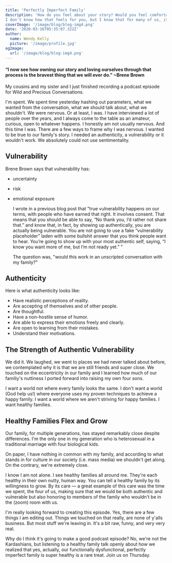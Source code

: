 ```yaml
---
title: 'Perfectly Imperfect Family'
description: 'How do you feel about your story? Would you feel comfortable telling a version of your story where you show up as the hero? And not some post modern dystopian anti-hero, but a solid, old-school, Joan of Arc or Lancelot kind?
I don’t know how that feels for you, but I know that for many of us, it’s not easy to see ourselves as the gorgeous hero of our “one wild and precious life”.'
coverImage: '/image/blog/blog-img4.png'
date: '2020-03-16T05:35:07.322Z'
author:
  name: Wendy Kelly
  picture: '/image/profile.jpg'
ogImage:
  url: '/image/blog/blog-img4.png'
---
```


#### “I now see how owning our story and loving ourselves through that process is the bravest thing that we will ever do.” ~Brene Brown

My cousins and my sister and I just finished recording a podcast episode for Wild and Precious Conversations.

I'm spent. We spent time yesterday hashing out parameters, what we wanted from the conversation, what we should talk about, what we shouldn't.
We were nervous. Or at least, I was. I have interviewed a lot of people over the years, and I always come to the table as an amateur, curious, open to whatever happens. I honestly am not usually nervous.
And this time I was. There are a few ways to frame why I was nervous. I wanted to be true to our family's story. I needed an authenticity, a vulnerability or it wouldn't work. We absolutely could not use sentimentality.

## Vulnerability

Brene Brown says that vulnerability has:

- uncertainty
- risk
- emotional exposure

  I wrote in a previous blog post that "true vulnerability happens on our terms, with people who have earned that right. It involves consent.
  That means that you should be able to say, “No thank you, I’d rather not share that.” and know that, in fact, by showing up authentically, you are actually being vulnerable. You are not going to use a fake “vulnerability placeholder” laden with some bullshit answer that you think people want to hear. You’re going to show up with your most authentic self, saying, “I know you want more of me, but I’m not ready yet.” "

  The question was, "would this work in an unscripted conversation with my family?"

## Authenticity

Here is what authenticity looks like:

- Have realistic perceptions of reality.
- Are accepting of themselves and of other people.
- Are thoughtful.
- Have a non-hostile sense of humor.
- Are able to express their emotions freely and clearly.
- Are open to learning from their mistakes.
- Understand their motivations.

## The Strength of Authentic Vulnerability

We did it. We laughed, we went to places we had never talked about before, we contemplated why it is that we are still friends and super close. We touched on the eccentricity in our family and I learned how much of our familiy's nuttiness I ported forward into raising my own four sons.

I want a world not where every family looks the same. I don't want a world (God help us!) where everyone uses my proven techniques to achieve a happy family. I want a world where we aren't striving for happy families. I want healthy families.

## Healthy Families Flex and Grow

Our family, for multiple generations, has stayed remarkably close despite differences. I'm the only one in my generation who is heterosexual in a traditional marriage with four biological kids.

On paper, I have nothing in common with my family, and according to what stands in for culture in our society (i.e. mass media) we shouldn't get along. On the contrary, we're extremely close.

I know I am not alone. I see healthy families all around me. They're each healthy in their own nutty, human way. You can tell a healthy family by its willingness to grow. By its care — a great example of this care was the time we spent, the four of us, making sure that we would be both authentic and vulnerable but also honoring to members of the family who wouldn't be in the (zoom) room with us.

I'm really looking forward to creating this episode. Yes, there are a few things I am editing out. Things we touched on that really, are none of y'alls business. But most stuff we're leaving in. It's a bit raw, funny, and very very real.

Why do I think it's going to make a good podcast episode? No, we're not the Kardashians, but listening to a healthy family talk openly about how we realized that yes, actually, our functionally dysfunctional, perfectly imperfect family is super healthy is a rare treat. Join us on Thursday.
